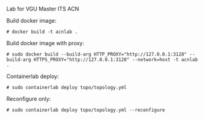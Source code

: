 Lab for VGU Master ITS ACN

Build docker image:
```
# docker build -t acnlab .
```

Build docker image with proxy:
```
# sudo docker build --build-arg HTTP_PROXY="http://127.0.0.1:3128" --build-arg HTTPS_PROXY="http://127.0.0.1:3128" --network=host -t acnlab .
```

Containerlab deploy:
```
# sudo containerlab deploy topo/topology.yml
```

Reconfigure only:
```
# sudo containerlab deploy topo/topology.yml --reconfigure
```


